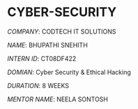 # CYBER-SECURITY

*COMPANY*: CODTECH IT SOLUTIONS

*NAME*: BHUPATHI SNEHITH

*INTERN ID*: CT08DF422

*DOMIAN*: Cyber Security & Ethical Hacking

*DURATION*: 8 WEEKS

*MENTOR NAME*: NEELA SONTOSH



